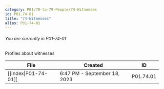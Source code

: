 ```yaml
---
category: P01/70-to-79-People/74-Witnesses
id: P01.74.01
title: "74-Witnesses"
alias: P01-74-01
---
```

###### You are currently in P01-74-01

Profiles about witnesses

| File                                                                                            | Created                      | ID        |
| ----------------------------------------------------------------------------------------------- | ---------------------------- | --------- |
| [[index\|P01-74-01]] | 6:47 PM - September 18, 2023 | P01.74.01 |

